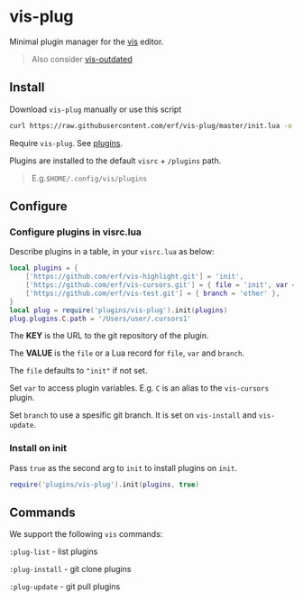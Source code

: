 # vis-plug

Minimal plugin manager for the [vis](https://github.com/martanne/vis) editor.

> Also consider [vis-outdated](https://github.com/erf/vis-outdated) 

## Install

Download `vis-plug` manually or use this script

```bash
curl https://raw.githubusercontent.com/erf/vis-plug/master/init.lua -o $HOME/.config/vis/plugins/vis-plug/init.lua --create-dirs
```

Require `vis-plug`. See [plugins](https://github.com/martanne/vis/wiki/Plugins).

Plugins are installed to the default `visrc` + `/plugins` path.
> E.g.`$HOME/.config/vis/plugins`

## Configure

### Configure plugins in visrc.lua

Describe plugins in a table, in your `visrc.lua` as below:

```lua
local plugins = {
	['https://github.com/erf/vis-highlight.git'] = 'init',
	['https://github.com/erf/vis-cursors.git'] = { file = 'init', var = 'C' },
	['https://github.com/erf/vis-test.git'] = { branch = 'other' },
}
local plug = require('plugins/vis-plug').init(plugins)
plug.plugins.C.path = '/Users/user/.cursors1'
```

The **KEY** is the URL to the git repository of the plugin.

The **VALUE** is the `file` or a Lua record for `file`, `var` and `branch`.

The `file` defaults to `"init"` if not set.

Set `var` to access plugin variables. E.g. `C` is an alias to the `vis-cursors` plugin.

Set `branch` to use a spesific git branch. It is set on `vis-install` and `vis-update`.

### Install on init

Pass `true` as the second arg to `init` to install plugins on `init`.

```lua
require('plugins/vis-plug').init(plugins, true)
```

## Commands

We support the following `vis` commands:

`:plug-list` - list plugins 

`:plug-install` - git clone plugins

`:plug-update` - git pull plugins
